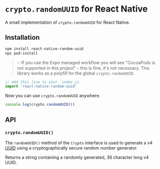 # `crypto.randomUUID` for React Native

A small implementation of `crypto.randomUUID` for React Native.

## Installation

```sh
npm install react-native-random-uuid
npx pod-install
```

> 💡 If you use the Expo managed workflow you will see "CocoaPods is not supported in this project" - this is fine, it's not necessary.
This library works as a polyfill for the global `crypto.randomUUID`.

```javascript
// Add this line to your `index.js`
import 'react-native-random-uuid'
```

Now you can use `crypto.randomUUID` anywhere.

```javascript
console.log(crypto.randomUUID())
```

## API

### `crypto.randomUUID()`

The `randomUUID()` method of the `Crypto` interface is used to generate a v4 [UUID](https://developer.mozilla.org/en-US/docs/Glossary/UUID) using a cryptographically secure random number generator.

Returns a stirng containing a randomly generated, 36 character long v4 UUID.
